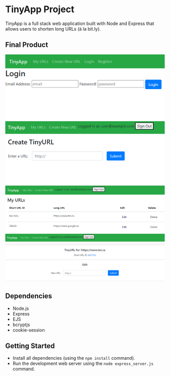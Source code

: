 # TinyApp Project

TinyApp is a full stack web application built with Node and Express that allows users to shorten long URLs (à la bit.ly).

## Final Product

!["Login page: allow users to log in if they are already registed"](https://github.com/ive-m/tinyapp/blob/master/docs/login.png?raw=true)
!["Urls-new page: let user create new short URLs"](https://github.com/ive-m/tinyapp/blob/master/docs/new-url-page.png?raw=true)
!["Urls page: show the list of URLs that the user that is logged in has created, also can edit or delete them"](https://github.com/ive-m/tinyapp/blob/master/docs/urls-page.png?raw=true)
!["Urls-show page: show the long URL and the short one and also user can change the long URL"](https://github.com/ive-m/tinyapp/blob/master/docs/urls-show-page.png?raw=true)


## Dependencies

- Node.js
- Express
- EJS
- bcryptjs
- cookie-session

## Getting Started

- Install all dependencies (using the `npm install` command).
- Run the development web server using the `node express_server.js` command.
